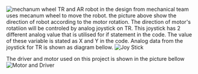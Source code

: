![mechanum wheel](https://user-images.githubusercontent.com/65016480/129909864-008f602d-be58-4f45-9ed6-f8eb3c906ee7.jpg)
TR and AR robot in the design from mechanical team uses mecanum wheel to move the robot. the picture above show the direction of robot according to the motor rotation.
The direction of motor's rotatiion will be controled by analog joystick on TR. This joystick has 2 different analog value that is utilised for if statement in the code.
The value of these variable is stated as X and Y in the code. Analog data from the joystick for TR is shown as diagram bellow. 
![Joy Stick](https://user-images.githubusercontent.com/65016480/129911166-e711e9cb-dc01-4ea6-9b7a-9821a10d3391.jpg)

The driver and motor used on this project is shown in the picture bellow
![Motor and Driver](https://user-images.githubusercontent.com/65016480/129914424-325de699-ad37-4745-8e4a-58057b8b7595.jpg)
